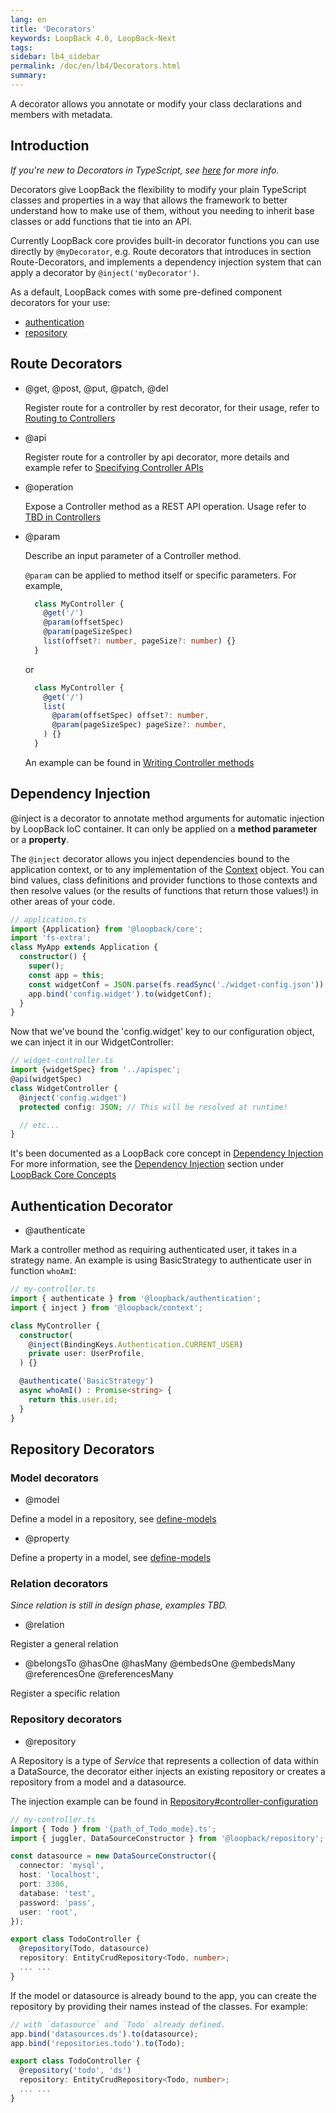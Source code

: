 ```yaml
---
lang: en
title: 'Decorators'
keywords: LoopBack 4.0, LoopBack-Next
tags:
sidebar: lb4_sidebar
permalink: /doc/en/lb4/Decorators.html
summary:
---
```


A decorator allows you annotate or modify your class declarations and members with metadata.

## Introduction

*If you're new to Decorators in TypeScript, see [here](https://www.typescriptlang.org/docs/handbook/decorators.html) for more info.*

Decorators give LoopBack the flexibility to modify your plain TypeScript classes and properties in a way that allows the framework to better understand how to make use of them, without you needing to inherit base classes or add functions that tie into an API.

Currently LoopBack core provides built-in decorator functions you can use directly by `@myDecorator`, e.g. Route decorators that introduces in section Route-Decorators, and implements a dependency injection system that can apply a decorator by `@inject('myDecorator')`. 

As a default, LoopBack comes with some pre-defined component decorators for your use:
- [authentication](#authentication-decorators)
- [repository](#repository-decorators)

## Route Decorators
- @get, @post, @put, @patch, @del

  Register route for a controller by rest decorator, for their usage, refer to [Routing to Controllers](controllers.htm#Routing-to-Controllers)

- @api

  Register route for a controller by api decorator, more details and example refer to [Specifying Controller APIs](controllers.htm#Specifying-Controller-APIs)

- @operation

  Expose a Controller method as a REST API operation. Usage refer to [TBD in Controllers](controllers.htm#)

- @param

  Describe an input parameter of a Controller method. 
  
  `@param` can be applied to method itself or specific parameters. For example,

  ```ts
    class MyController {
      @get('/')
      @param(offsetSpec)
      @param(pageSizeSpec)
      list(offset?: number, pageSize?: number) {}
    }
  ```

  or
  
  ```ts
    class MyController {
      @get('/')
      list(
        @param(offsetSpec) offset?: number,
        @param(pageSizeSpec) pageSize?: number,
      ) {}
    }
  ```
  
  An example can be found in [Writing Controller methods](controller.htm#Writing-Controller-methods)
  
## Dependency Injection

@inject is a decorator to annotate method arguments for automatic injection by LoopBack IoC container. It can only be applied on a **method parameter** or a **property**.

The `@inject` decorator allows you inject dependencies bound to the application context, or
to any implementation of the [Context](#context) object. You can bind values, class definitions and 
provider functions to those contexts and then resolve values (or the results of functions that return those 
values!) in other areas of your code.

```ts
// application.ts
import {Application} from '@loopback/core';
import 'fs-extra';
class MyApp extends Application {
  constructor() {
    super();
    const app = this;
    const widgetConf = JSON.parse(fs.readSync('./widget-config.json'));
    app.bind('config.widget').to(widgetConf);
  }
}
```
Now that we've bound the 'config.widget' key to our configuration object, we can inject it in our WidgetController:

```ts
// widget-controller.ts
import {widgetSpec} from '../apispec';
@api(widgetSpec)
class WidgetController {
  @inject('config.widget')
  protected config: JSON; // This will be resolved at runtime!

  // etc...
}
```

It's been documented as a LoopBack core concept in [Dependency Injection](Dependency-Injection.htm)
For more information, see the [Dependency Injection](Dependency-Injection.htm) section under [LoopBack Core Concepts](Concepts.htm)


## Authentication Decorator

- @authenticate

Mark a controller method as requiring authenticated user, it takes in a strategy name. An example is using BasicStrategy to authenticate user in function `whoAmI`:

```ts
// my-controller.ts
import { authenticate } from '@loopback/authentication';
import { inject } from '@loopback/context';

class MyController {
  constructor(
    @inject(BindingKeys.Authentication.CURRENT_USER)
    private user: UserProfile,
  ) {}

  @authenticate('BasicStrategy')
  async whoAmI() : Promise<string> {
    return this.user.id;
  }
}
```

## Repository Decorators

### Model decorators

- @model

Define a model in a repository, see [define-models](http://loopback.io/doc/en/lb4/Repositories.html#define-models)

- @property

Define a property in a model, see [define-models](http://loopback.io/doc/en/lb4/Repositories.html#define-models)

### Relation decorators

*Since relation is still in design phase, examples TBD.*

- @relation

Register a general relation

- @belongsTo @hasOne @hasMany @embedsOne @embedsMany @referencesOne @referencesMany

Register a specific relation

### Repository decorators

- @repository

A Repository is a type of _Service_ that represents a collection of data within a DataSource, the decorator either injects an existing repository or creates a repository from a model and a datasource.

The injection example can be found in [Repository#controller-configuration](Repositories.html#controller-configuration)

```ts
// my-controller.ts
import { Todo } from '{path_of_Todo_mode}.ts';
import { juggler, DataSourceConstructor } from '@loopback/repository';

const datasource = new DataSourceConstructor({
  connector: 'mysql',
  host: 'localhost',
  port: 3306,
  database: 'test',
  password: 'pass',
  user: 'root',
});

export class TodoController {
  @repository(Todo, datasource)
  repository: EntityCrudRepository<Todo, number>;
  ... ...
}
```
If the model or datasource is already bound to the app, you can create the repository by providing their names instead of the classes. For example:

```ts
// with `datasource` and `Todo` already defined.
app.bind('datasources.ds').to(datasource);
app.bind('repositories.todo').to(Todo);

export class TodoController {
  @repository('todo', 'ds')
  repository: EntityCrudRepository<Todo, number>;
  ... ...
}
```

